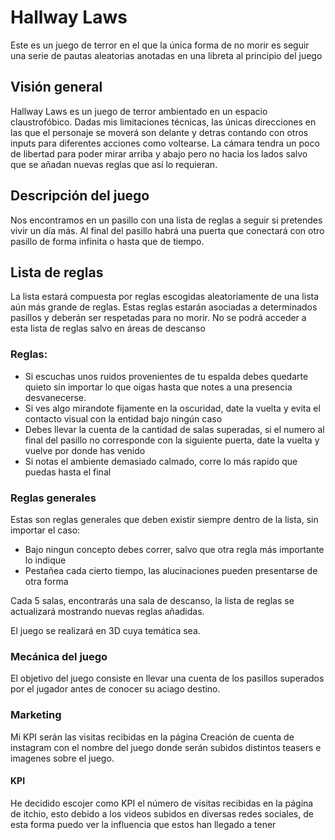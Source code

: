 # Hallway Laws

Este es un juego de terror en el que la única forma de no morir es seguir una serie de pautas aleatorias anotadas en una libreta al principio del juego

## Visión general
Hallway Laws es un juego de terror ambientado en un espacio claustrofóbico. Dadas mis limitaciones técnicas, las únicas direcciones en las que el personaje se moverá son delante y detras contando con otros inputs para diferentes acciones como voltearse.
La cámara tendra un poco de libertad para poder mirar arriba y abajo pero no hacia los lados salvo que se añadan nuevas reglas que así lo requieran.

## Descripción del juego
Nos encontramos en un pasillo con una lista de reglas a seguir si pretendes vivir un día más. Al final del pasillo habrá una puerta que conectará con otro pasillo de forma infinita o hasta que de tiempo.

## Lista de reglas

La lista estará compuesta por reglas escogidas aleatoriamente de una lista aún más grande de reglas. Estas reglas estarán asociadas a determinados pasillos y deberán ser respetadas para no morir.
No se podrá acceder a esta lista de reglas salvo en áreas de descanso

### Reglas:

- Si escuchas unos ruidos provenientes de tu espalda debes quedarte quieto sin importar lo que oigas hasta que notes a una presencia desvanecerse.
- Si ves algo mirandote fijamente en la oscuridad, date la vuelta y evita el contacto visual con la entidad bajo ningún caso
- Debes llevar la cuenta de la cantidad de salas superadas, si el numero al final del pasillo no corresponde con la siguiente puerta, date la vuelta y vuelve por donde has venido
- Si notas el ambiente demasiado calmado, corre lo más rapido que puedas hasta el final

### Reglas generales

Estas son reglas generales que deben existir siempre dentro de la lista, sin importar el caso:

- Bajo ningun concepto debes correr, salvo que otra regla más importante lo indique
- Pestañea cada cierto tiempo, las alucinaciones pueden presentarse de otra forma

Cada 5 salas, encontrarás una sala de descanso, la lista de reglas se actualizará mostrando nuevas reglas añadidas.


El juego se realizará en 3D cuya temática sea.

### Mecánica del juego

El objetivo del juego consiste en llevar una cuenta de los pasillos superados por el jugador antes de conocer su aciago destino.

### Marketing

Mi KPI serán las visitas recibidas en la página
Creación de cuenta de instagram con el nombre del juego donde serán subidos distintos teasers e imagenes sobre el juego.

#### KPI

He decidido escojer como KPI el número de visitas recibidas en la página de itchio, esto debido a los videos subidos en diversas redes sociales, de esta forma puedo ver la influencia que estos han llegado a tener
